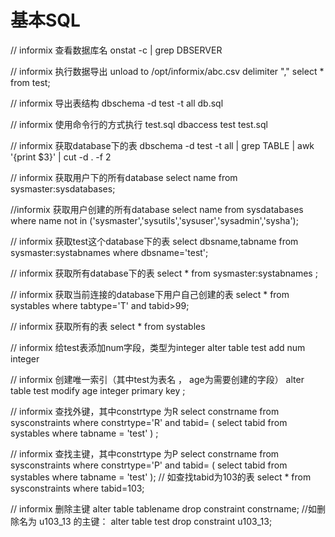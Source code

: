 # 基本SQL

// informix 查看数据库名
onstat -c | grep DBSERVER

// informix 执行数据导出
unload to /opt/informix/abc.csv delimiter "," select \* from test;

// informix 导出表结构
dbschema -d test -t all db.sql

// informix 使用命令行的方式执行 test.sql
dbaccess test test.sql

// informix 获取database下的表
dbschema -d test -t all | grep TABLE | awk '{print \$3}' | cut -d . -f 2

// informix 获取用户下的所有database
select name from sysmaster:sysdatabases;

//informix 获取用户创建的所有database
select name from sysdatabases where name not in ('sysmaster','sysutils','sysuser','sysadmin','sysha');

// informix 获取test这个database下的表
select dbsname,tabname from sysmaster:systabnames where dbsname='test';

// informix 获取所有database下的表
select \* from sysmaster:systabnames ;

// informix 获取当前连接的database下用户自己创建的表
select \* from systables where tabtype='T' and tabid>99;

// informix 获取所有的表
select \* from systables

// informix 给test表添加num字段，类型为integer
alter table test add num integer

// informix 创建唯一索引（其中test为表名 ， age为需要创建的字段）
alter table test modify age integer primary key ;

// informix 查找外键，其中constrtype 为R
select constrname from sysconstraints where constrtype='R' and tabid= ( select tabid from systables where tabname = 'test' ) ;

// informix 查找主键，其中constrtype 为P
select constrname from sysconstraints where constrtype='P' and tabid= ( select tabid from systables where tabname = 'test' );
// 如查找tabid为103的表
select \* from sysconstraints where tabid=103;

// informix 删除主键
alter table tablename drop constraint constrname;
//如删除名为 u103\_13 的主键：
alter table test drop constraint u103\_13;
